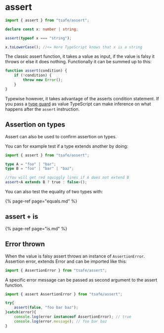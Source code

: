 # assert

```typescript
import { assert } from "tsafe/assert";

declare const x: number | string;

assert(typeof x === "string");

x.toLowerCase(); //<= Here TypeScript knows that x is a string
```

The classic assert function, it takes a value as input, if the value is falsy it throws or else it does nothing. Functionally it can be summed up to this:

```typescript
function assert(condition) {
	if (!condition) {
		throw new Error();
	}
}
```

Typewise however, it takes advantage of the asserts condition statement. If you pass a [type guard](https://www.typescriptlang.org/docs/handbook/advanced-types.html#type-guards-and-differentiating-types) as value TypeScript can make inference on what happens after the `assert` instruction.

## Assertion on types

Assert can also be used to confirm assertion on types.

You can for example test if a type extends another by doing:

```typescript
import { assert } from "tsafe/assert";

type A = "foo" | "bar";
type B = "foo" | "bar" | "baz";

//You will get red squiggly lines if A does not extend B
assert<A extends B ? true : false>();
```

You can also test the equality of two types with:

{% page-ref page="equals.md" %}

## assert + is

{% page-ref page="is.md" %}

## Error thrown

When the value is falsy assert throws an instance of `AssertionError`. Assertion error, extends Error and can be imported like this:

```typescript
import { AssertionError } from "tsafe/assert";
```

A specific error message can be passed as second argument to the assert function.

```typescript
import { assert AssertionError } from "tsafe/assert";

try{
    assert(false, "foo bar baz");
}catch(error){
    console.log(error instanceof AssertionError); // true
    console.log(error.message); // foo bar baz
}
```
